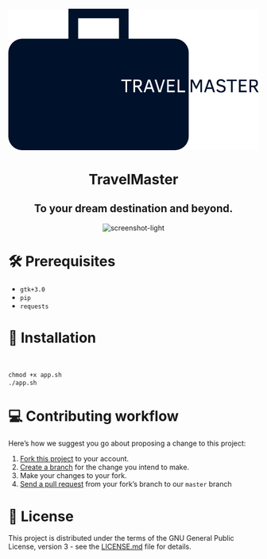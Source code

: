 
<p align="center">
  <img src="https://raw.githubusercontent.com/sahilarora3117/TravelMaster/master/Assets/drawing.png.png?token=AE5LV5U35K7VXFXQ3RMDFZ25UILTS" alt="preview"/>
</p>
<div>
  <h1 align="center">TravelMaster</h1>
  <h2 align="center">To your dream destination and beyond.
</h2>
<p align="center">
<img src="https://i.imgur.com/JdxkZKS.png" alt="screenshot-light">

# :hammer_and_wrench: Prerequisites

- `gtk+3.0`
- `pip`
- `requests`



# :link: Installation
<br>

```
chmod +x app.sh
./app.sh
```


 # :computer: Contributing workflow
Here’s how we suggest you go about proposing a change to this project:

1. [Fork this project][fork] to your account.
2. [Create a branch][branch] for the change you intend to make.
3. Make your changes to your fork.
4. [Send a pull request][pr] from your fork’s branch to our `master` branch


[fork]: https://help.github.com/articles/fork-a-repo/
[branch]: https://help.github.com/articles/creating-and-deleting-branches-within-your-repository
[pr]: https://help.github.com/articles/using-pull-requests/


# :page_facing_up: License 
This project is distributed under the terms of the GNU General Public License, version 3 - see the [LICENSE.md](LICENSE.md) file for details.


